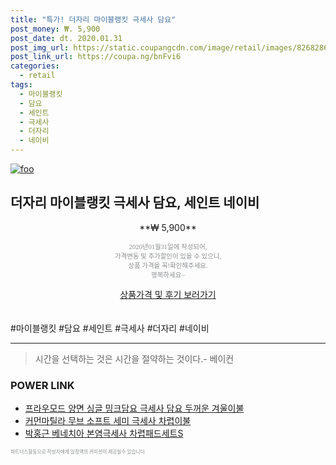 ```yaml
--- 
title: "특가! 더자리 마이블랭킷 극세사 담요" 
post_money: ₩. 5,900 
post_date: dt. 2020.01.31 
post_img_url: https://static.coupangcdn.com/image/retail/images/82682866237311-3c9b98db-9504-4ab3-8c7f-41256b54d9ce.jpg 
post_link_url: https://coupa.ng/bnFvi6 
categories: 
  - retail 
tags: 
  - 마이블랭킷 
  - 담요 
  - 세인트 
  - 극세사 
  - 더자리 
  - 네이비 
--- 
```

[![foo](https://static.coupangcdn.com/image/retail/images/82682866237311-3c9b98db-9504-4ab3-8c7f-41256b54d9ce.jpg)](https://coupa.ng/bnFvi6) 

## 더자리 마이블랭킷 극세사 담요, 세인트 네이비 
<p style="text-align: center;">**₩ 5,900**</p> 
<p style="text-align: center;"><span style="color: #898c8f; font-family: Georgia,Times,serif; font-size: 0.75em;">2020년01월31일에 작성되어, <br>가격변동 및 추가할인이 있을 수 있으니,<br> 상품 가격을 꼭!확인해주세요.<br>행복하세요~</span> 
</p>	 
<div markdown="0" style="text-align: center;"><a href="https://coupa.ng/bnFvi6" class="btn btn--success">상품가격 및 후기 보러가기</a></div> 
<br><br> 
  #마이블랭킷 #담요 #세인트 #극세사 #더자리 #네이비 
<hr> 

> 시간을 선택하는 것은 시간을 절약하는 것이다.- 베이컨 


### POWER LINK

* <a href="https://blog.naver.com/fasyy4321/221787259455" target="_blank">프라우모드 양면 싱글 밍크담요 극세사 담요 두꺼운 겨울이불</a>
* <a href="https://blog.naver.com/sakai111/221781247405" target="_blank">커먼마틸라 무브 소프트 세미 극세사 차렵이불</a>
* <a href="https://blog.naver.com/sakai111/221777309642" target="_blank">박홍근 베네치아 본염극세사 차렵패드세트S</a>

<span style="color: #898c8f; font-family: Georgia,Times,serif; font-size: 0.55em;">파트너스활동으로 작성자에게 일정액의 커미션이 제공될수 있습니다.</span> 
